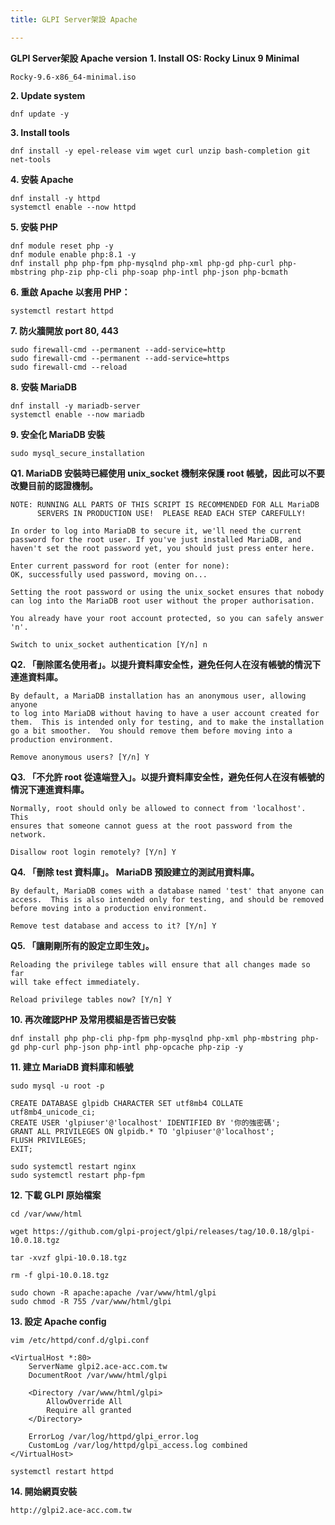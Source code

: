 ```yaml
---
title: GLPI Server架設 Apache

---
```


**GLPI Server架設 Apache version**
**1. Install OS: Rocky Linux 9 Minimal**
```
Rocky-9.6-x86_64-minimal.iso
```
**2. Update system**
```
dnf update -y
```
**3. Install tools**
```
dnf install -y epel-release vim wget curl unzip bash-completion git net-tools
```
**4. 安裝 Apache**
```
dnf install -y httpd
systemctl enable --now httpd
```
**5. 安裝 PHP**
```
dnf module reset php -y
dnf module enable php:8.1 -y
dnf install php php-fpm php-mysqlnd php-xml php-gd php-curl php-mbstring php-zip php-cli php-soap php-intl php-json php-bcmath
```
**6. 重啟 Apache 以套用 PHP：**
```
systemctl restart httpd
```
**7. 防火牆開放 port 80, 443**
```
sudo firewall-cmd --permanent --add-service=http
sudo firewall-cmd --permanent --add-service=https
sudo firewall-cmd --reload
```
**8. 安裝 MariaDB**
```
dnf install -y mariadb-server
systemctl enable --now mariadb
```
**9. 安全化 MariaDB 安裝**
```
sudo mysql_secure_installation
```
**Q1. MariaDB 安裝時已經使用 unix_socket 機制來保護 root 帳號，因此可以不要改變目前的認證機制。**
```
NOTE: RUNNING ALL PARTS OF THIS SCRIPT IS RECOMMENDED FOR ALL MariaDB
      SERVERS IN PRODUCTION USE!  PLEASE READ EACH STEP CAREFULLY!

In order to log into MariaDB to secure it, we'll need the current
password for the root user. If you've just installed MariaDB, and
haven't set the root password yet, you should just press enter here.

Enter current password for root (enter for none):
OK, successfully used password, moving on...

Setting the root password or using the unix_socket ensures that nobody
can log into the MariaDB root user without the proper authorisation.

You already have your root account protected, so you can safely answer 'n'.

Switch to unix_socket authentication [Y/n] n
```
**Q2. 「刪除匿名使用者」。以提升資料庫安全性，避免任何人在沒有帳號的情況下連進資料庫。**
```
By default, a MariaDB installation has an anonymous user, allowing anyone
to log into MariaDB without having to have a user account created for
them.  This is intended only for testing, and to make the installation
go a bit smoother.  You should remove them before moving into a
production environment.

Remove anonymous users? [Y/n] Y
```
**Q3. 「不允許 root 從遠端登入」。以提升資料庫安全性，避免任何人在沒有帳號的情況下連進資料庫。**
```
Normally, root should only be allowed to connect from 'localhost'.  This
ensures that someone cannot guess at the root password from the network.

Disallow root login remotely? [Y/n] Y
```
**Q4. 「刪除 test 資料庫」。 MariaDB 預設建立的測試用資料庫。**
```
By default, MariaDB comes with a database named 'test' that anyone can
access.  This is also intended only for testing, and should be removed
before moving into a production environment.

Remove test database and access to it? [Y/n] Y
```
**Q5. 「讓剛剛所有的設定立即生效」。**
```
Reloading the privilege tables will ensure that all changes made so far
will take effect immediately.

Reload privilege tables now? [Y/n] Y
```
**10. 再次確認PHP 及常用模組是否皆已安裝**
```
dnf install php php-cli php-fpm php-mysqlnd php-xml php-mbstring php-gd php-curl php-json php-intl php-opcache php-zip -y
```
**11. 建立 MariaDB 資料庫和帳號**
```
sudo mysql -u root -p
```
```
CREATE DATABASE glpidb CHARACTER SET utf8mb4 COLLATE utf8mb4_unicode_ci;
CREATE USER 'glpiuser'@'localhost' IDENTIFIED BY '你的強密碼';
GRANT ALL PRIVILEGES ON glpidb.* TO 'glpiuser'@'localhost';
FLUSH PRIVILEGES;
EXIT;
```
```
sudo systemctl restart nginx
sudo systemctl restart php-fpm
```
**12. 下載 GLPI 原始檔案**
```
cd /var/www/html
```
```
wget https://github.com/glpi-project/glpi/releases/tag/10.0.18/glpi-10.0.18.tgz
```
```
tar -xvzf glpi-10.0.18.tgz
```
```
rm -f glpi-10.0.18.tgz
```
```
sudo chown -R apache:apache /var/www/html/glpi
sudo chmod -R 755 /var/www/html/glpi
```
**13. 設定 Apache config**
```
vim /etc/httpd/conf.d/glpi.conf
```
```
<VirtualHost *:80>
    ServerName glpi2.ace-acc.com.tw
    DocumentRoot /var/www/html/glpi

    <Directory /var/www/html/glpi>
        AllowOverride All
        Require all granted
    </Directory>

    ErrorLog /var/log/httpd/glpi_error.log
    CustomLog /var/log/httpd/glpi_access.log combined
</VirtualHost>
```
```
systemctl restart httpd
```
**14. 開始網頁安裝**
```
http://glpi2.ace-acc.com.tw
```
